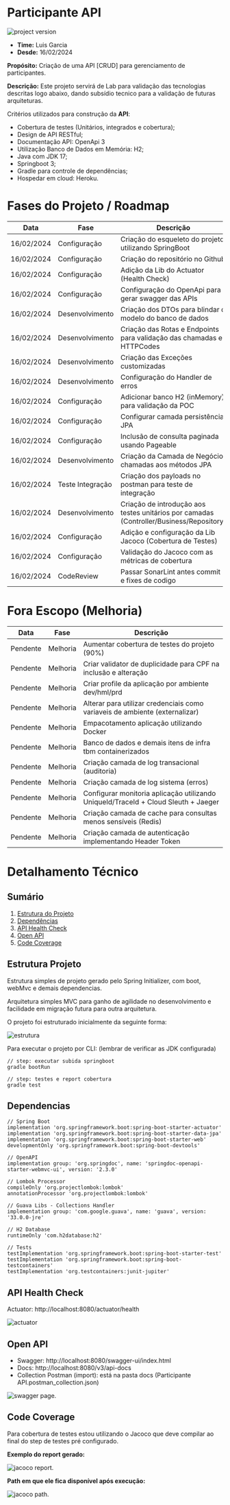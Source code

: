 # Participante API
![project version](https://img.shields.io/badge/version-1.0.0-blue.svg)
- **Time:** Luis Garcia
- **Desde:** 16/02/2024

**Propósito:** Criação de uma API [CRUD] para gerenciamento de participantes.

**Descrição:** Este projeto servirá de Lab para validação das tecnologias descritas logo abaixo, dando subsídio tecnico
para a validação de futuras arquiteturas.

Critérios utilizados para construção da **API**:
- Cobertura de testes (Unitários, integrados e cobertura);
- Design de API RESTful;
- Documentação API: OpenApi 3
- Utilização Banco de Dados em Memória: H2;
- Java com JDK 17;
- Springboot 3;
- Gradle para controle de dependências;
- Hospedar em cloud: Heroku.

# Fases do Projeto / Roadmap
| Data       | Fase             | Descrição                                                                               |
|------------|------------------|-----------------------------------------------------------------------------------------|
| 16/02/2024 | Configuração     | Criação do esqueleto do projeto utilizando SpringBoot                                   |
| 16/02/2024 | Configuração     | Criação do repositório no Github                                                        |
| 16/02/2024 | Configuração     | Adição da Lib do Actuator (Health Check)                                                |
| 16/02/2024 | Configuração     | Configuração do OpenApi para gerar swagger das APIs                                     |
| 16/02/2024 | Desenvolvimento  | Criação dos DTOs para blindar o modelo do banco de dados                                |
| 16/02/2024 | Desenvolvimento  | Criação das Rotas e Endpoints para validação das chamadas e HTTPCodes                   |
| 16/02/2024 | Desenvolvimento  | Criação das Exceções customizadas                                                       |
| 16/02/2024 | Desenvolvimento  | Configuração do Handler de erros                                                        |
| 16/02/2024 | Configuração     | Adicionar banco H2 (inMemory) para validação da POC                                     |
| 16/02/2024 | Configuração     | Configurar camada persistência JPA                                                      |
| 16/02/2024 | Configuração     | Inclusão de consulta paginada usando Pageable                                           |
| 16/02/2024 | Desenvolvimento  | Criação da Camada de Negócio chamadas aos métodos JPA                                   |
| 16/02/2024 | Teste Integração | Criação dos payloads no postman para teste de integração                                |
| 16/02/2024 | Desenvolvimento  | Criação de introdução aos testes unitários por camadas (Controller/Business/Repository) |
| 16/02/2024 | Configuração     | Adição e configuração da Lib Jacoco (Cobertura de Testes)                               |
| 16/02/2024 | Configuração     | Validação do Jacoco com as métricas de cobertura                                        |
| 16/02/2024 | CodeReview       | Passar SonarLint antes commit e fixes de codigo                                         |

# Fora Escopo (Melhoria)
| Data     | Fase     | Descrição                                                                          |
|----------|----------|------------------------------------------------------------------------------------|
| Pendente | Melhoria | Aumentar cobertura de testes do projeto (90%)                                      |
| Pendente | Melhoria | Criar validator de duplicidade para CPF na inclusão e alteração                    |
| Pendente | Melhoria | Criar profile da aplicação por ambiente dev/hml/prd                                |
| Pendente | Melhoria | Alterar para utilizar credenciais como variaveis de ambiente (externalizar)        |
| Pendente | Melhoria | Empacotamento aplicação utilizando Docker                                          |
| Pendente | Melhoria | Banco de dados e demais itens de infra tbm containerizados                         |
| Pendente | Melhoria | Criação camada de log transacional (auditoria)                                     |
| Pendente | Melhoria | Criação camada de log sistema (erros)                                              |
| Pendente | Melhoria | Configurar monitoria aplicação utilizando UniqueId/TraceId + Cloud Sleuth + Jaeger |
| Pendente | Melhoria | Criação camada de cache para consultas menos sensíveis (Redis)                     |
| Pendente | Melhoria | Criação camada de autenticação implementando Header Token                          |

# Detalhamento Técnico

## Sumário
1. [Estrutura do Projeto](#estrutura-projeto)
1. [Dependências](#dependencias)
1. [API Health Check](#api-health-check)
1. [Open API](#open-api)
1. [Code Coverage](#code-coverage)

## Estrutura Projeto
Estrutura simples de projeto gerado pelo Spring Initializer, com boot, webMvc e demais dependencias.

Arquitetura simples MVC para ganho de agilidade no desenvolvimento e facilidade em migração futura para outra arquitetura.

O projeto foi estruturado inicialmente da seguinte forma:

![estrutura](/docs/estruturaPastas.png "Estrutura Pastas")

Para executar o projeto por CLI: (lembrar de verificar as JDK configurada)
``` 
// step: executar subida springboot
gradle bootRun

// step: testes e report cobertura
gradle test
```

## Dependencias
```
// Spring Boot
implementation 'org.springframework.boot:spring-boot-starter-actuator'
implementation 'org.springframework.boot:spring-boot-starter-data-jpa'
implementation 'org.springframework.boot:spring-boot-starter-web'
developmentOnly 'org.springframework.boot:spring-boot-devtools'

// OpenAPI
implementation group: 'org.springdoc', name: 'springdoc-openapi-starter-webmvc-ui', version: '2.3.0'

// Lombok Processor
compileOnly 'org.projectlombok:lombok'
annotationProcessor 'org.projectlombok:lombok'

// Guava Libs - Collections Handler
implementation group: 'com.google.guava', name: 'guava', version: '33.0.0-jre'

// H2 Database
runtimeOnly 'com.h2database:h2'

// Tests
testImplementation 'org.springframework.boot:spring-boot-starter-test'
testImplementation 'org.springframework.boot:spring-boot-testcontainers'
testImplementation 'org.testcontainers:junit-jupiter'
```

## API Health Check
Actuator: http://localhost:8080/actuator/health

![actuator](/docs/actuator.png "Actuator Page")

## Open API
- Swagger: http://localhost:8080/swagger-ui/index.html
- Docs: http://localhost:8080/v3/api-docs
- Collection Postman (import): está na pasta docs (Participante API.postman_collection.json)

![swagger page](/docs/swaggerPage.png "Swagger Page").

## Code Coverage
Para cobertura de testes estou utilizando o Jacoco que deve compilar ao final do step de testes pré configurado.

**Exemplo do report gerado:** 

![jacoco report](/docs/jacocoReport.png "Jacoco Report").

**Path em que ele fica disponível após execução:**

![jacoco path](/docs/jacocoPath.png "Jacoco Report").

